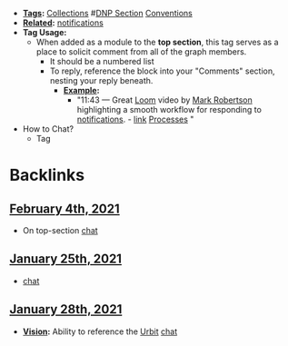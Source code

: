 - **[Tags](<Tags.md>):** [Collections](<Collections.md>) #[DNP Section](<DNP Section.md>) [Conventions](<Conventions.md>)
- **[Related](<Related.md>):** [notifications](<notifications.md>)
- **Tag Usage:**
    - When added as a module to the **top section**, this tag serves as a place to solicit comment from all of the graph members. 
        - It should be a numbered list 
        - To reply, reference the block into your "Comments" section, nesting your reply beneath.
            - **[Example](<Example.md>):**
                - "11:43 — Great [Loom](<Loom.md>) video by [Mark Robertson](<Mark Robertson.md>) highlighting a smooth workflow for responding to [notifications](<notifications.md>). - [link](https://www.loom.com/share/7f019eeb4a55408f8eddd28a6a6851c4) [Processes](<Processes.md>) "
- How to Chat?
    - Tag 

# Backlinks
## [February 4th, 2021](<February 4th, 2021.md>)
- On top-section [chat](<chat.md>)

## [January 25th, 2021](<January 25th, 2021.md>)
- [chat](<chat.md>)

## [January 28th, 2021](<January 28th, 2021.md>)
- **[Vision](<Vision.md>):** Ability to reference the [Urbit](<Urbit.md>) [chat](<chat.md>)

